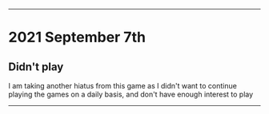 
***

# 2021 September 7th

## Didn't play

I am taking another hiatus from this game as I didn't want to continue playing the games on a daily basis, and don't have enough interest to play

***
